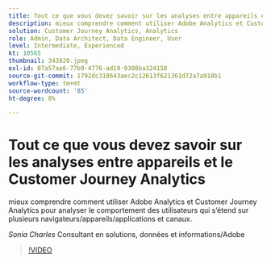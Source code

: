 ```yaml
---
title: Tout ce que vous devez savoir sur les analyses entre appareils et le Customer Journey Analytics
description: mieux comprendre comment utiliser Adobe Analytics et Customer Journey Analytics pour analyser le comportement des utilisateurs qui s’étend sur plusieurs navigateurs/appareils/applications et canaux.
solution: Customer Journey Analytics, Analytics
role: Admin, Data Architect, Data Engineer, User
level: Intermediate, Experienced
kt: 10565
thumbnail: 343820.jpeg
exl-id: 07a57ae6-77b9-4776-ad19-9308ba324158
source-git-commit: 1792dc318643aec2c12613f621361d72a7a918b1
workflow-type: tm+mt
source-wordcount: '85'
ht-degree: 0%

---
```


# Tout ce que vous devez savoir sur les analyses entre appareils et le Customer Journey Analytics

mieux comprendre comment utiliser Adobe Analytics et Customer Journey Analytics pour analyser le comportement des utilisateurs qui s’étend sur plusieurs navigateurs/appareils/applications et canaux.

*Sonia Charles* Consultant en solutions, données et informations/Adobe

>[!VIDEO](https://video.tv.adobe.com/v/343820/?quality=12&learn=on)
